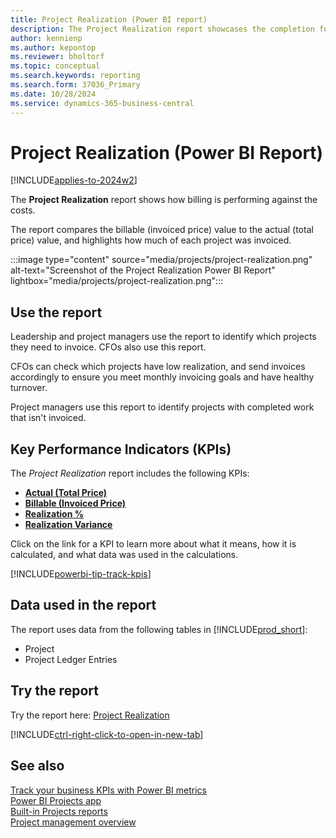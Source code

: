 ```yaml
---
title: Project Realization (Power BI report)
description: The Project Realization report showcases the completion for each project.
author: kennienp
ms.author: kepontop
ms.reviewer: bholtorf
ms.topic: conceptual
ms.search.keywords: reporting
ms.search.form: 37036_Primary
ms.date: 10/28/2024
ms.service: dynamics-365-business-central
---
```


# Project Realization (Power BI Report)

[!INCLUDE[applies-to-2024w2](includes/applies-to-2024w2.md)]

The **Project Realization** report shows how billing is performing against the costs.

The report compares the billable (invoiced price) value to the actual (total price) value, and highlights how much of each project was invoiced.

:::image type="content" source="media/projects/project-realization.png" alt-text="Screenshot of the Project Realization Power BI Report" lightbox="media/projects/project-realization.png":::

## Use the report

Leadership and project managers use the report to identify which projects they need to invoice. CFOs also use this report.

CFOs can check which projects have low realization, and send invoices accordingly to ensure you meet monthly invoicing goals and have healthy turnover.

Project managers use this report to identify projects with completed work that isn't invoiced.

## Key Performance Indicators (KPIs)

The *Project Realization* report includes the following KPIs:

- [**Actual (Total Price)**](projects-powerbi-kpis.md#actual-total-price)
- [**Billable (Invoiced Price)**](projects-powerbi-kpis.md#billable-invoiced-price)
- [**Realization %**](projects-powerbi-kpis.md#realization-)
- [**Realization Variance**](projects-powerbi-kpis.md#realization-variance)

Click on the link for a KPI to learn more about what it means, how it is calculated, and what data was used in the calculations. 

[!INCLUDE[powerbi-tip-track-kpis](includes/powerbi-tip-track-kpis.md)]


## Data used in the report

The report uses data from the following tables in [!INCLUDE[prod_short](includes/prod_short.md)]:

- Project
- Project Ledger Entries

## Try the report

Try the report here: [Project Realization](https://businesscentral.dynamics.com?page=37036)

[!INCLUDE[ctrl-right-click-to-open-in-new-tab](includes/ctrl-right-click-to-open-in-new-tab.md)]

## See also

[Track your business KPIs with Power BI metrics](track-kpis-with-power-bi-metrics.md)  
[Power BI Projects app](projects-powerbi-app.md)  
[Built-in Projects reports](project-reports.md)  
[Project management overview](projects-manage-projects.md)